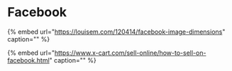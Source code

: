 # Facebook

{% embed url="https://louisem.com/120414/facebook-image-dimensions" caption="" %}

{% embed url="https://www.x-cart.com/sell-online/how-to-sell-on-facebook.html" caption="" %}

